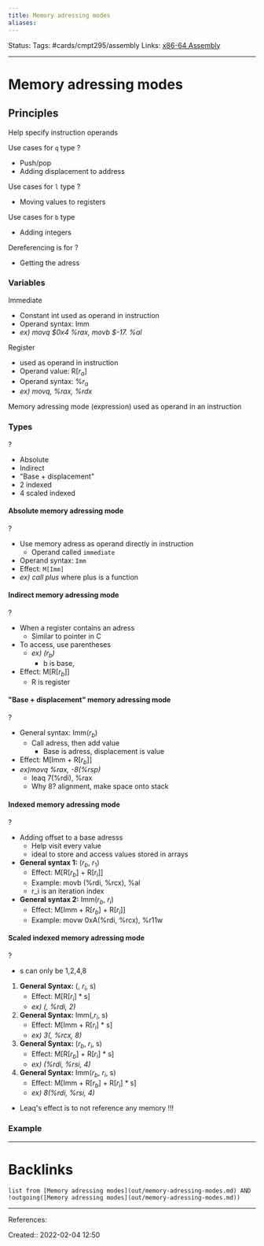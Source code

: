 ```yaml
---
title: Memory adressing modes
aliases:
---
```

Status:
Tags: #cards/cmpt295/assembly
Links: [x86-64 Assembly](out/x86-64-assembly.md)
___

# Memory adressing modes

## Principles
Help specify instruction operands

Use cases for `q` type
?
- Push/pop
- Adding displacement to address
<!--SR:!2022-03-22,1,135-->

Use cases for `l` type
?
- Moving values to registers
<!--SR:!2022-03-23,2,155-->

Use cases for `b` type
- Adding integers

Dereferencing is for
?
- Getting the adress
<!--SR:!2022-03-23,2,155-->

### Variables
Immediate
- Constant int used as operand in instruction
- Operand syntax: Imm
- *ex) movq $0x4 %rax, movb $-17. %al*

Register
- used as operand in instruction
- Operand value: R[$r_a$]
- Operand syntax: %$r_a$
- *ex) movq, %rax, %rdx*

Memory adressing mode (expression) used as operand in an instruction

### Types
?
- Absolute
- Indirect
- "Base + displacement"
- 2 indexed
- 4 scaled indexed
<!--SR:!2022-03-26,5,150-->

#### Absolute memory adressing mode
?
- Use memory adress as operand directly in instruction
	- Operand called `immediate`
- Operand syntax: `Imm`
- Effect: `M[Imm]`
- *ex) call plus* where plus is a function
<!--SR:!2022-04-07,21,130-->

#### Indirect memory adressing mode
?
- When a register contains an adress
	- Similar to pointer in C
- To access, use parentheses
	- *ex) ($r_b$)*
		- b is base,
- Effect: M[R[$r_b$]]
	- R is register
<!--SR:!2022-03-25,4,130-->

#### "Base + displacement" memory adressing mode
?
- General syntax: Imm($r_b$)
	- Call adress, then add value
		- Base is adress, displacement is value
- Effect: M[Imm + R[$r_b$]]
- *ex)movq %rax, -8(%rsp)*
	- leaq 7(%rdi), %rax
	- Why 8? alignment, make space onto stack
<!--SR:!2022-04-04,18,130-->

#### Indexed memory adressing mode
?
- Adding offset to a base adresss
	- Help visit every value
	- ideal to store and access values stored in arrays
- **General syntax 1:** ($r_b$, $r_1$)
	- Effect: M[R[$r_b$] + R[$r_i$]]
	- Example: movb (%rdi, %rcx), %al
	- r_i is an iteration index
- **General syntax 2:** Imm($r_b$, $r_i$)
	- Effect: M[Imm + R[$r_b$] + R[$r_i$]]
	- Example: movw 0xA(%rdi, %rcx), %r11w
<!--SR:!2022-03-27,6,150-->

#### Scaled indexed memory adressing mode
?
- s can only be 1,2,4,8
1. **General Syntax:** (, $r_i$, s)
	- Effect: M[R[$r_i$] * s]
	- *ex) (, %rdi, 2)*
2. **General Syntax:** Imm(,$r_i$, s)
	- Effect: M[Imm + R[$r_i$] * s]
	- *ex) 3(, %rcx, 8)*
3. **General Syntax:** ($r_b$, $r_i$, s)
	- Effect: M[R[$r_b$] + R[$r_i$] * s]
	- *ex) (%rdi, %rsi, 4)*
4. **General Syntax:** Imm($r_b$, $r_i$, s)
	- Effect: M[Imm + R[$r_b$] + R[$r_i$] * s]
	- *ex) 8(%rdi, %rsi, 4)*
- Leaq's effect is to not reference any memory !!!
<!--SR:!2022-03-30,9,150-->

### Example
___

# Backlinks
```dataview
list from [Memory adressing modes](out/memory-adressing-modes.md) AND !outgoing([Memory adressing modes](out/memory-adressing-modes.md))
```
___
References:

Created:: 2022-02-04 12:50
